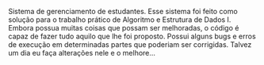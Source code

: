 Sistema de gerenciamento de estudantes.
Esse sistema foi feito como solução para o trabalho prático de Algoritmo e Estrutura de Dados I.
Embora possua muitas coisas que possam ser melhoradas, o código é capaz de fazer tudo aquilo que lhe foi proposto. 
Possui alguns bugs e erros de execução em determinadas partes que poderiam ser corrigidas. Talvez um dia eu faça alterações nele e o melhore...
